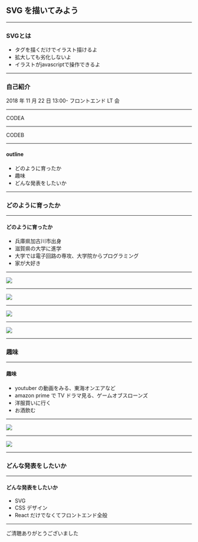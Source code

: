 
## SVG を描いてみよう

---

### SVGとは
* タグを描くだけでイラスト描けるよ
* 拡大しても劣化しないよ
* イラストがjavascriptで操作できるよ

---

### 自己紹介

2018 年 11 月 22 日 13:00-
フロントエンド LT 会

---

CODEA

---

CODEB

---

#### outline

- どのように育ったか
- 趣味
- どんな発表をしたいか

---

### どのように育ったか

---

#### どのように育ったか

- 兵庫県加古川市出身
- 滋賀県の大学に進学
- 大学では電子回路の専攻、大学院からプログラミング
- 家が大好き

---

![](https://image.ibb.co/jrHCqV/kakogawa.jpg"kakogawa")

---

![](https://image.ibb.co/hJ3kAV/dog1.jpg"dog1")

---

![](https://image.ibb.co/kotcqV/dog2.jpg"dog2")

---

![](https://image.ibb.co/buS3VV/univercity.jpg"univercity")

---

### 趣味

---

#### 趣味

- youtuber の動画をみる、東海オンエアなど
- amazon prime で TV ドラマ見る、ゲームオブスローンズ
- 洋服買いに行く
- お酒飲む

---

![](https://image.ibb.co/bSTXPq/tokai.jpg"tokai")

---

![](https://image.ibb.co/bwX3VV/gameofthrones.jpg"gameofthrones")

---

### どんな発表をしたいか

---

#### どんな発表をしたいか

- SVG
- CSS デザイン
- React だけでなくてフロントエンド全般

---

ご清聴ありがとうございました
